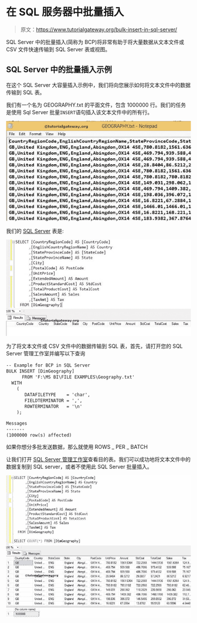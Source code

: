 # 在 SQL 服务器中批量插入

> 原文：<https://www.tutorialgateway.org/bulk-insert-in-sql-server/>

SQL Server 中的批量插入(简称为 BCP)将非常有助于将大量数据从文本文件或 CSV 文件快速传输到 SQL Server 表或视图。

## SQL Server 中的批量插入示例

在这个 SQL Server 大容量插入示例中，我们将向您展示如何将文本文件中的数据传输到 SQL 表。

我们有一个名为 GEOGRAPHY.txt 的平面文件，包含 1000000 行。我们的任务是使用 Sql Server 批量`INSERT`语句插入该文本文件中的所有行。

![BULK INSERT in SQL Server 1](img/84bdf8e30db00df7bb3ad44c5bef6708.png)

我们的 [SQL Server](https://www.tutorialgateway.org/sql/) 表是:

![BULK INSERT in SQL Server 2](img/4696bb9437b882cb0bbf33334453b00b.png)

为了将文本文件或 CSV 文件中的数据传输到 SQL 表，首先，请打开您的 SQL Server 管理工作室并编写以下查询

```
-- Example for BCP in SQL Server
BULK INSERT [DimGeography] 
      FROM 'F:\MS BI\FILE EXAMPLES\Geography.txt' 
  WITH  
    ( 
       DATAFILETYPE    = 'char', 
       FIELDTERMINATOR = ',', 
       ROWTERMINATOR   = '\n' 
    );
```

```
Messages
-------
(1000000 row(s) affected)
```

如果你想分多批发送数据，那么就使用 ROWS _ PER _ BATCH

让我们打开 [SQL Server 管理工作室](https://www.tutorialgateway.org/sql-server-management-studio/)查看目的表。我们可以成功地将文本文件中的数据复制到 SQL server，或者不使用此 SQL Server 批量插入。

![BULK INSERT in SQL Server 6](img/62ea89942fb2b136917da3053755394c.png)